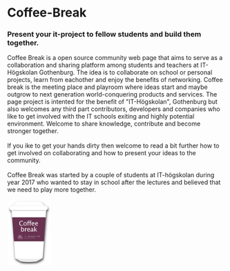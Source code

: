 # Coffee-Break
<h3>Present your it-project to fellow students and build them together.</h3>
Coffee Break is a open source community web page that aims to serve as a collaboration and sharing platform among students and teachers at IT-Högskolan Gothenburg. The idea is to collaborate on school or personal projects, learn from eachother and enjoy the benefits of networking. Coffee break is the meeting place and playroom where ideas start and maybe outgrow to next generation world-conquering products and services. The page project is intented for the benefit of "IT-Högskolan", Gothenburg but also welcomes any third part contributors, developers and companies who like to get involved with the IT schools exiting and highly potential environment. Welcome to share knowledge, contribute and become stronger together.
<br>
<br>
If you ike to get your hands dirty then welcome to read a bit further how to get involved on collaborating and how to present your ideas to the community.
<br>
<br>
Coffee Break was started by a couple of students at IT-högskolan during year 2017 who wanted to stay in school after the lectures and believed that we need to play more together.

<br>
<br>
<img id="logo" alt="coffee mug" src="media/cofee_break_logo.png" width="20%">

